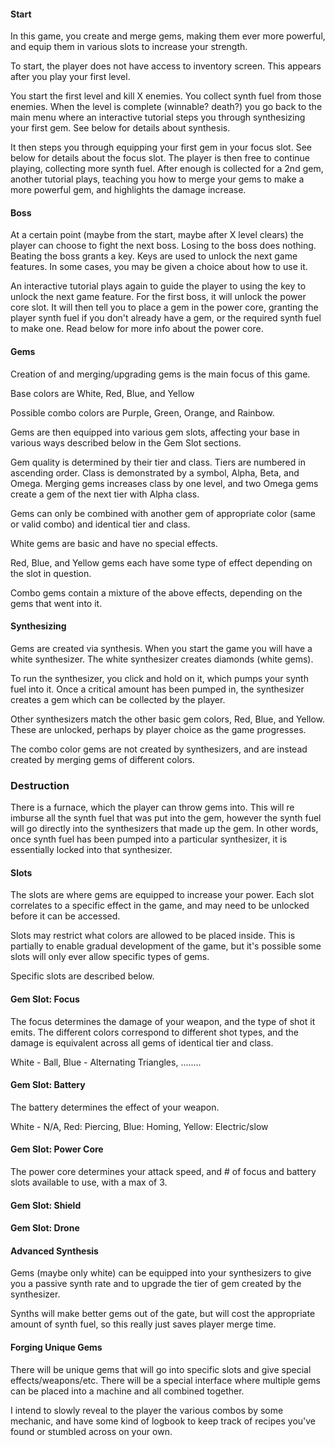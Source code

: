 #### Start

In this game, you create and merge gems, making them ever more powerful, and equip them in various slots to increase your strength.

To start, the player does not have access to inventory screen. This appears after you play your first level.

You start the first level and kill X enemies. You collect synth fuel from those enemies. When the level is complete (winnable? death?) you go back to the main menu where an interactive tutorial steps you through synthesizing your first gem. See below for details about synthesis.

It then steps you through equipping your first gem in your focus slot. See below for details about the focus slot. The player is then free to continue playing, collecting more synth fuel. After enough is collected for a 2nd gem, another tutorial plays, teaching you how to merge your gems to make a more powerful gem, and highlights the damage increase.

#### Boss

At a certain point (maybe from the start, maybe after X level clears) the player can choose to fight the next boss. Losing to the boss does nothing. Beating the boss grants a key. Keys are used to unlock the next game features. In some cases, you may be given a choice about how to use it.

An interactive tutorial plays again to guide the player to using the key to unlock the next game feature. For the first boss, it will unlock the power core slot. It will then tell you to place a gem in the power core, granting the player synth fuel if you don't already have a gem, or the required synth fuel to make one. Read below for more info about the power core.

#### Gems

Creation of and merging/upgrading gems is the main focus of this game.

Base colors are White, Red, Blue, and Yellow

Possible combo colors are Purple, Green, Orange, and Rainbow.

Gems are then equipped into various gem slots, affecting your base in various ways described below in the Gem Slot sections.

Gem quality is determined by their tier and class. Tiers are numbered in ascending order. Class is demonstrated by a symbol, Alpha, Beta, and Omega. Merging gems increases class by one level, and two Omega gems create a gem of the next tier with Alpha class.

Gems can only be combined with another gem of appropriate color (same or valid combo) and identical tier and class.

White gems are basic and have no special effects.

Red, Blue, and Yellow gems each have some type of effect depending on the slot in question.

Combo gems contain a mixture of the above effects, depending on the gems that went into it.

#### Synthesizing

Gems are created via synthesis. When you start the game you will have a white synthesizer. The white synthesizer creates diamonds (white gems).

To run the synthesizer, you click and hold on it, which pumps your synth fuel into it. Once a critical amount has been pumped in, the synthesizer creates a gem which can be collected by the player.

Other synthesizers match the other basic gem colors, Red, Blue, and Yellow. These are unlocked, perhaps by player choice as the game progresses.

The combo color gems are not created by synthesizers, and are instead created by merging gems of different colors.

### Destruction

There is a furnace, which the player can throw gems into. This will re imburse all the synth fuel that was put into the gem, however the synth fuel will go directly into the synthesizers that made up the gem. In other words, once synth fuel has been pumped into a particular synthesizer, it is essentially locked into that synthesizer.

#### Slots

The slots are where gems are equipped to increase your power. Each slot correlates to a specific effect in the game, and may need to be unlocked before it can be accessed.

Slots may restrict what colors are allowed to be placed inside. This is partially to enable gradual development of the game, but it's possible some slots will only ever allow specific types of gems.

Specific slots are described below.

#### Gem Slot: Focus

The focus determines the damage of your weapon, and the type of shot it emits. The different colors correspond to different shot types, and the damage is equivalent across all gems of identical tier and class.

White - Ball, Blue - Alternating Triangles, ........

#### Gem Slot: Battery

The battery determines the effect of your weapon.

White - N/A, Red: Piercing, Blue: Homing, Yellow: Electric/slow

#### Gem Slot: Power Core

The power core determines your attack speed, and # of focus and battery slots available to use, with a max of 3.

#### Gem Slot: Shield

#### Gem Slot: Drone

#### Advanced Synthesis

Gems (maybe only white) can be equipped into your synthesizers to give you a passive synth rate and to upgrade the tier of gem created by the synthesizer. 

Synths will make better gems out of the gate, but will cost the appropriate amount of synth fuel, so this really just saves player merge time.

#### Forging Unique Gems

There will be unique gems that will go into specific slots and give special effects/weapons/etc. There will be a special interface where multiple gems can be placed into a machine and all combined together.

I intend to slowly reveal to the player the various combos by some mechanic, and have some kind of logbook to keep track of recipes you've found or stumbled across on your own.
